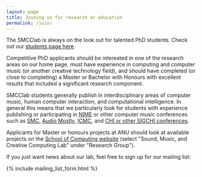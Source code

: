 ```yaml
---
layout: page
title: Joining us for research or education
permalink: /join/
---
```


The SMCClab is always on the look out for talented PhD students. Check out our [students page here](http://charlesmartin.au/students/).

Competitive PhD applicants should be interested in one of the research areas on our home page, must have experience in computing and computer music (or another creative technology field), and should have completed (or close to completing) a Master or Bachelor with Honours with excellent results that included a significant research component.

SMCClab students generally publish in interdisciplinary areas of computer music, human computer interaction, and computational intelligence. In general this means that we particularly look for students with experience publishing or participating in [NIME](https://nime.org) or other computer music conferences such as [SMC](https://smcnetwork.org), [Audio Mostly](https://audiomostly.com), [ICMC](https://www.computermusic.org), and [CHI or other SIGCHI conferences](https://sigchi.org).

Applicants for Master or honours projects at ANU should look at available projects on the [School of Computing website](https://comp.anu.edu.au/study/projects/) (select "Sound, Music, and Creative Computing Lab" under "Research Group").

If you just want news about our lab, feel free to sign up for our mailing list:

{% include mailing_list_form.html %}
